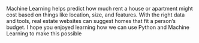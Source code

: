 Machine Learning helps predict how much rent a house or apartment might cost based on things like location, size, and features. With the right data and tools, real estate websites can suggest homes that fit a person’s budget. I hope you enjoyed learning how we can use Python and Machine Learning to make this possible
